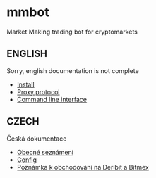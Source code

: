 # mmbot
Market Making trading bot for cryptomarkets

## ENGLISH

Sorry, english documentation is not complete

* [Install](doc/install.md)
* [Proxy protocol](doc/proxy.md)
* [Command line interface](doc/cli.md)

## CZECH

Česká dokumentace
* [Obecné seznámení](doc/cs.md)
* [Config](doc/config_cs.md)
* [Poznámka k obchodování na Deribit a Bitmex](doc/deribit_bitmex_cs.md)